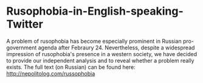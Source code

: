 # Rusophobia-in-English-speaking-Twitter

A problem of rusophobia has become especially prominent in Russian pro-government agenda after Febraury 24. Nevertheless, despite a widespread impression of rusophobia's presence in a western society, we have decided to provide our independent analysis and to reveal whether a problem really exists. The full text (on Russian) can be found here: http://nepolitolog.com/russophobia
